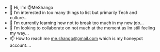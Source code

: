 - 👋 Hi, I’m @MeShango
- 👀 I’m interested in too many things to list but primarily Tech and culture...
- 🌱 I’m currently learning how not to break too much in my new job...
- 💞️ I’m looking to collaborate on not much at the moment as Im still feeling my way...
- 📫 How to reach me me.shango@gmail.com which is my honeypot account....

<!---
MeShango/MeShango is a ✨ special ✨ repository because its `README.md` (this file) appears on your GitHub profile.
You can click the Preview link to take a look at your changes.
--->
